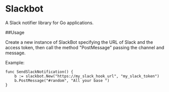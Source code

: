 # Slackbot

A Slack notifier library for Go applications.

##Usage

Create a new instance of SlackBot specifying the URL of Slack and the access token, then call the method "PostMessage" passing the channel and message.

Example:

    func SendSlackNotification() {
        b := slackbot.New("https://my_slack_hook_url", "my_slack_token")
        b.PostMessage("#random", "All your base ")
    }
